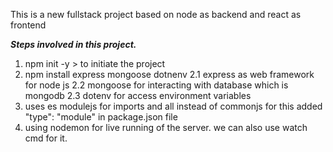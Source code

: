 This is a new fullstack project based on node as backend and react as frontend

**_Steps involved in this project._**

1. npm init -y > to initiate the project
2. npm install express mongoose dotnenv
   2.1 express as web framework for node js
   2.2 mongoose for interacting with database which is mongodb
   2.3 dotenv for access environment variables
3. uses es modulejs for imports and all instead of commonjs
   for this added "type": "module" in package.json file
4. using nodemon for live running of the server. we can also use watch cmd for it.

